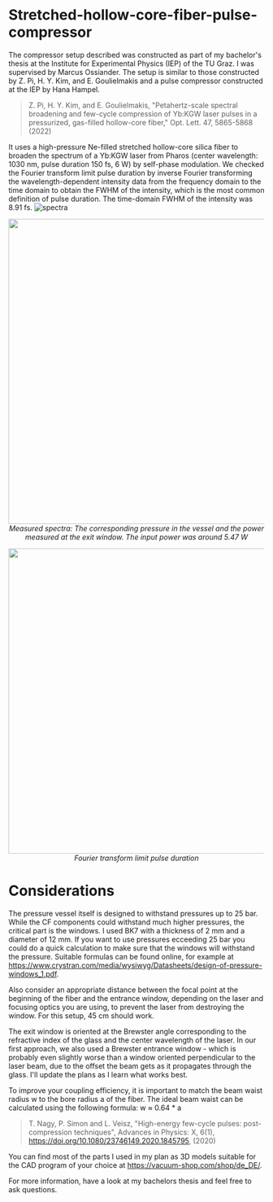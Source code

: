 # Stretched-hollow-core-fiber-pulse-compressor
The compressor setup described was constructed as part of my bachelor's thesis at the Institute for Experimental Physics (IEP) of the TU Graz. I was supervised by Marcus Ossiander. The setup is similar to those constructed by Z. Pi, H. Y. Kim, and E. Goulielmakis and a pulse compressor constructed at the IEP by Hana Hampel.
>Z. Pi, H. Y. Kim, and E. Goulielmakis, "Petahertz-scale spectral broadening and few-cycle compression of Yb:KGW laser pulses in a pressurized, 
gas-filled hollow-core fiber," Opt. Lett. 47, 5865-5868 (2022)
 
It uses a high-pressure Ne-filled stretched hollow-core silica fiber to broaden the spectrum of a Yb:KGW laser from Pharos (center wavelength: 1030 nm, pulse duration 150 fs, 6 W) by self-phase modulation. We checked the Fourier transform limit pulse duration by inverse Fourier transforming the wavelength-dependent intensity data from the frequency domain to the time domain to obtain the FWHM of the intensity, which is the most common definition of pulse duration. The time-domain FWHM of the intensity was 8.91 fs.
![spectra](https://github.com/user-attachments/assets/d56808f9-6d11-428b-9e61-e7613f694baa)


<p align="center">
  <img src="" width="600">
  <br>
  <em>Measured spectra: The corresponding pressure in the vessel and the power measured at the exit window. The input power was around 5.47 W</em>
</p>

<p align="center">
  <img src="https://github.com/user-attachments/assets/6664a2ef-ced7-4b37-81d6-823ca91b7d04" width="600">
  <br>
  <em>Fourier transform limit pulse duration</em>
</p>

# Considerations
The pressure vessel itself is designed to withstand pressures up to 25 bar. While the CF components could withstand much higher pressures, the critical part is the windows.
I used BK7 with a thickness of 2 mm and a diameter of 12 mm. If you want to use pressures ecceeding 25 bar you could do a quick calculation to make sure that the windows will withstand the pressure. Suitable formulas can be found online, for example at https://www.crystran.com/media/wysiwyg/Datasheets/design-of-pressure-windows_1.pdf.
 
Also consider an appropriate distance between the focal point at the beginning of the fiber and the entrance window, depending on the laser and focusing optics you are using, to prevent the laser from destroying the window. For this setup, 45 cm should work.
 
The exit window is oriented at the Brewster angle corresponding to the refractive index of the glass and the center wavelength of the laser. In our first approach, we also used a Brewster entrance window - which is probably even slightly worse than a window oriented perpendicular to the laser beam, due to the offset the beam gets as it propagates through the glass. I'll update the plans as I learn what works best.

To improve your coupling efficiency, it is important to match the beam waist radius w to the bore radius a of the fiber. The ideal beam waist can be calculated using the following formula: w ≈ 0.64 * a 
>T. Nagy, P. Simon and L. Veisz, "High-energy few-cycle pulses: post-compression techniques", Advances in Physics: X, 6(1), 
https://doi.org/10.1080/23746149.2020.1845795, (2020)

You can find most of the parts I used in my plan as 3D models suitable for the CAD program of your choice at https://vacuum-shop.com/shop/de_DE/.

For more information, have a look at my bachelors thesis and feel free to ask questions. 




